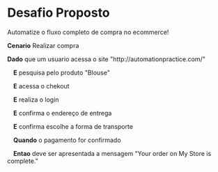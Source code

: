<h1>Desafio Proposto</h1>
<p>Automatize o fluxo completo de compra no ecommerce!</p>

<p><strong>Cenario</strong> Realizar compra</p>
<p><strong>Dado</strong> que um usuario acessa o site "http://automationpractice.com/"</p>
<p>&emsp;<strong>E</strong> pesquisa pelo produto "Blouse"</p>
<p>&emsp;<strong>E</strong> acessa o chekout</p>
<p>&emsp;<strong>E</strong> realiza o login</p>
<p>&emsp;<strong>E</strong> confirma o endereço de entrega</p>
<p>&emsp;<strong>E</strong> confirma escolhe a forma de transporte</p>
<p>&emsp;<strong>Quando</strong>  o pagamento for confirmado</p>
<p>&emsp;<strong>Entao</strong>  deve ser apresentada a mensagem "Your order on My Store is complete."</p>